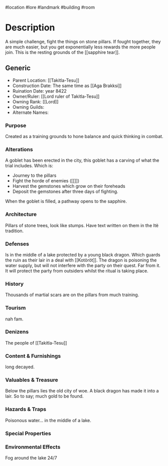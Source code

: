 #location #lore #landmark #building #room
# Description
A simple challenge, fight the things on stone pillars. If fought together, they are much easier, but you get exponentially less rewards the more people join.
This is the resting grounds of the [[sapphire tear]].
## Generic
- Parent Location: [[Takitla-Tesu]]
- Construction Date: The same time as [[Aga Brakksi]]
- Ruination Date: year 8422 
- Owner/Ruler: [[Lord ruler of Takitla-Tesu]]
- Owning Rank: [[Lord]]
- Owning Guilds:
- Alternate Names:

### Purpose
Created as a training grounds to hone balance and quick thinking in combat.
### Alterations
A goblet has been erected in the city, this goblet has a carving of what the trial includes. Which is:
- Journey to the pillars
- Fight the horde of enemies ([[]])
- Harvest the gemstones which grow on their foreheads
- Deposit the gemstones after three days of fighting.

When the goblet is filled, a pathway opens to the sapphire.
### Architecture
Pillars of stone trees, look like stumps. Have text written on them in the Itë tradition.
### Defenses
Is in the middle of a lake protected by a young black dragon. Which guards the ruin as their lair in a deal with [[Kotöröt]]. 
The dragon is poisoning the water supply, but will not interfere with the party on their quest. Far from it. It will protect the party from outsiders whilst the ritual is taking place.

### History
Thousands of martial scars are on the pillars from much training.

### Tourism
nah fam.

### Denizens
The people of [[Takitla-Tesu]]
### Content & Furnishings
long decayed.
### Valuables & Treasure
Below the pillars lies the old city of woe. A black dragon has made it into a lair. So to say; much gold to be found.
### Hazards & Traps
Poisonous water... in the middle of a lake.
### Special Properties

### Environmental Effects
Fog around the lake 24/7
